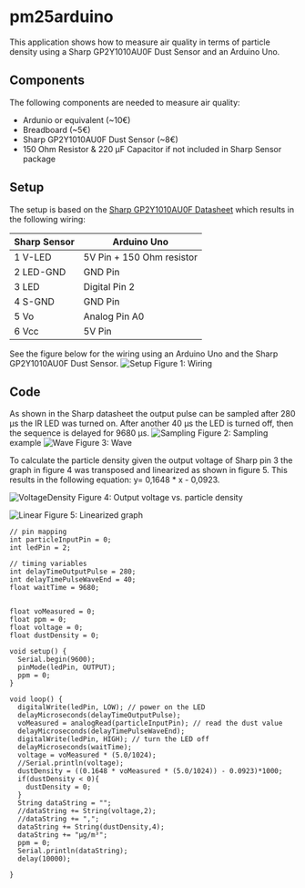 # pm25arduino
This application shows how to measure air quality in terms of particle density using a Sharp GP2Y1010AU0F Dust Sensor and an Arduino Uno.

## Components
The following components are needed to measure air quality:
* Ardunio or equivalent (~10€)
* Breadboard (~5€)
* Sharp GP2Y1010AU0F Dust Sensor (~8€)
* 150 Ohm Resistor & 220 µF Capacitor if not included in Sharp Sensor package

## Setup
The setup is based on the [Sharp GP2Y1010AU0F Datasheet](http://www.sharp-world.com/products/device/lineup/data/pdf/datasheet/gp2y1010au_appl_e.pdf) which results in the following wiring:

| Sharp Sensor  | Arduino Uno |
| ------------- | ------------- |
| 1 V-LED  | 5V Pin + 150 Ohm resistor  |
| 2 LED-GND | GND Pin  |
| 3 LED | Digital Pin 2  |
| 4 S-GND | GND Pin  |
| 5 Vo | Analog Pin A0  |
| 6 Vcc | 5V Pin  |

See the figure below for the wiring using an Arduino Uno and the Sharp GP2Y1010AU0F Dust Sensor.
![Setup](https://drive.google.com/uc?export=download&id=0BzlX-a_DzYB2c05weWRRYXhSUG8)
Figure 1: Wiring


## Code

As shown in the Sharp datasheet the output pulse can be sampled after 280 µs the IR LED was turned on. After another 40 µs the LED is turned off, then the sequence is delayed for 9680 µs.
![Sampling](https://drive.google.comuc?export=download&id=0BzlX-a_DzYB2RFhzRWxTbDRYNWs)
Figure 2: Sampling example
![Wave](https://drive.google.com/uc?export=download&id=0BzlX-a_DzYB2RGpKVExKVXNhZW8)
Figure 3: Wave

To calculate the particle density given the output voltage of Sharp pin 3 the graph in figure 4 was transposed and linearized as shown in figure 5.
This results in the following equation: y= 0,1648 * x - 0,0923.

![VoltageDensity](https://drive.google.com/uc?export=download&id=0BzlX-a_DzYB2U2xmTnBEeGNib28)
Figure 4: Output voltage vs. particle density

![Linear](https://drive.google.com/uc?export=download&id=0BzlX-a_DzYB2NVJ2ZEJFQkM2Rkk)
Figure 5: Linearized graph

```
// pin mapping
int particleInputPin = 0;
int ledPin = 2;

// timing variables
int delayTimeOutputPulse = 280;
int delayTimePulseWaveEnd = 40;
float waitTime = 9680;


float voMeasured = 0;
float ppm = 0;
float voltage = 0;
float dustDensity = 0;

void setup() {
  Serial.begin(9600);
  pinMode(ledPin, OUTPUT);
  ppm = 0;
}

void loop() {
  digitalWrite(ledPin, LOW); // power on the LED
  delayMicroseconds(delayTimeOutputPulse);
  voMeasured = analogRead(particleInputPin); // read the dust value
  delayMicroseconds(delayTimePulseWaveEnd);
  digitalWrite(ledPin, HIGH); // turn the LED off
  delayMicroseconds(waitTime);
  voltage = voMeasured * (5.0/1024);
  //Serial.println(voltage);
  dustDensity = ((0.1648 * voMeasured * (5.0/1024)) - 0.0923)*1000;
  if(dustDensity < 0){
    dustDensity = 0;
  }
  String dataString = "";
  //dataString += String(voltage,2);
  //dataString += ",";
  dataString += String(dustDensity,4);
  dataString += "µg/m³";
  ppm = 0;
  Serial.println(dataString);
  delay(10000);
  
}
```
